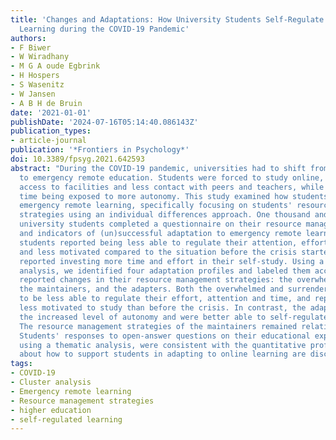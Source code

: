 ```yaml
---
title: 'Changes and Adaptations: How University Students Self-Regulate Their Online
  Learning during the COVID-19 Pandemic'
authors:
- F Biwer
- W Wiradhany
- M G A oude Egbrink
- H Hospers
- S Wasenitz
- W Jansen
- A B H de Bruin
date: '2021-01-01'
publishDate: '2024-07-16T05:14:40.086143Z'
publication_types:
- article-journal
publication: '*Frontiers in Psychology*'
doi: 10.3389/fpsyg.2021.642593
abstract: "During the COVID-19 pandemic, universities had to shift from face-to-face
  to emergency remote education. Students were forced to study online, with limited
  access to facilities and less contact with peers and teachers, while at the same
  time being exposed to more autonomy. This study examined how students adapted to
  emergency remote learning, specifically focusing on students' resource management
  strategies using an individual differences approach. One thousand and eight hundred
  university students completed a questionnaire on their resource management strategies
  and indicators of (un)successful adaptation to emergency remote learning. On average,
  students reported being less able to regulate their attention, effort, and time,
  and less motivated compared to the situation before the crisis started; they also
  reported investing more time and effort in their self-study. Using a k-means cluster
  analysis, we identified four adaptation profiles and labeled them according to the
  reported changes in their resource management strategies: the overwhelmed, the surrenderers,
  the maintainers, and the adapters. Both the overwhelmed and surrenderers appeared
  to be less able to regulate their effort, attention and time, and reported to be
  less motivated to study than before the crisis. In contrast, the adapters appreciated
  the increased level of autonomy and were better able to self-regulate their learning.
  The resource management strategies of the maintainers remained relatively stable.
  Students' responses to open-answer questions on their educational experience, coded
  using a thematic analysis, were consistent with the quantitative profiles. Implications
  about how to support students in adapting to online learning are discussed."
tags:
- COVID-19
- Cluster analysis
- Emergency remote learning
- Resource management strategies
- higher education
- self-regulated learning
---
```

